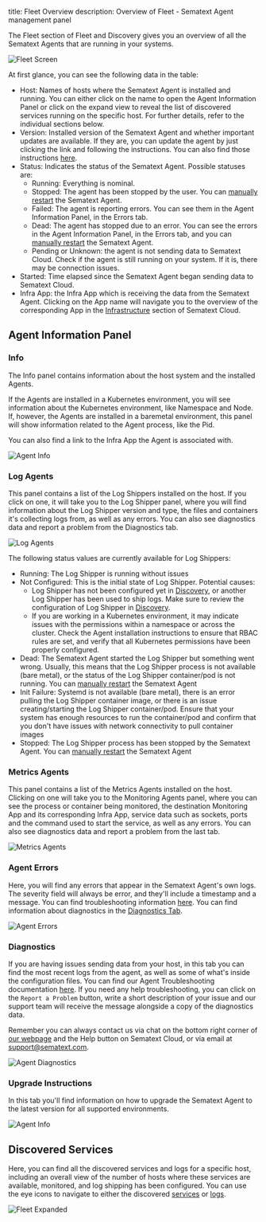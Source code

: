 title: Fleet Overview
description: Overview of Fleet - Sematext Agent management panel

The Fleet section of Fleet and Discovery gives you an overview of all the Sematext Agents that are running in your systems.

![Fleet Screen](../images/fleet/fnd-agents-collapsed.png)

At first glance, you can see the following data in the table:

- Host: Names of hosts where the Sematext Agent is installed and running. You can either click on the name to open the Agent Information Panel or click on the expand view to reveal the list of discovered services running on the specific host. For further details, refer to the individual sections below.
- Version: Installed version of the Sematext Agent and whether important updates are available. If they are, you can update the agent by just clicking the link and following the instructions. You can also find those instructions [here](https://sematext.com/docs/monitoring/spm-faq/#agent-updating).
- Status: Indicates the status of the Sematext Agent. Possible statuses are:
    - Running: Everything is nominal.
    - Stopped: The agent has been stopped by the user. You can [manually restart](https://sematext.com/docs/agents/sematext-agent/starting-stopping) the Sematext Agent.
    - Failed: The agent is reporting errors. You can see them in the Agent Information Panel, in the Errors tab.
    - Dead: The agent has stopped due to an error. You can see the errors in the Agent Information Panel, in the Errors tab, and you can [manually restart](https://sematext.com/docs/agents/sematext-agent/starting-stopping) the Sematext Agent.
    - Pending or Unknown: the agent is not sending data to Sematext Cloud. Check if the agent is still running on your system. If it is, there may be connection issues.
- Started: Time elapsed since the Sematext Agent began sending data to Sematext Cloud.
- Infra App: the Infra App which is receiving the data from the Sematext Agent. Clicking on the App name will navigate you to the overview of the corresponding App in the [Infrastructure](https://sematext.com/docs/monitoring/infrastructure/) section of Sematext Cloud.

## Agent Information Panel

### Info
The Info panel contains information about the host system and the installed Agents. 

If the Agents are installed in a Kubernetes environment, you will see information about the Kubernetes environment, like Namespace and Node. If, however, the Agents are installed in a baremetal environment, this panel will show information related to the Agent process, like the Pid. 

You can also find a link to the Infra App the Agent is associated with.

![Agent Info](../images/fleet/fleet-agent-info.png)

### Log Agents

This panel contains a list of the Log Shippers installed on the host. If you click on one, it will take you to the Log Shipper panel, where you will find information about the Log Shipper version and type, the files and containers it's collecting logs from, as well as any errors. You can also see diagnostics data and report a problem from the Diagnostics tab.

![Log Agents](../images/fleet/fleet-log-agents.png)

The following status values are currently available for Log Shippers:

- Running: The Log Shipper is running without issues
- Not Configured: This is the initial state of Log Shipper. Potential causes:
    - Log Shipper has not been configured yet in [Discovery](https://sematext.com/docs/logs/discovery/intro/), or another Log Shipper has been used to ship logs. Make sure to review the configuration of Log Shipper in [Discovery](https://sematext.com/docs/logs/discovery/intro/).
    - If you are working in a Kubernetes environment, it may indicate issues with the permissions within a namespace or across the cluster. Check the Agent installation instructions to ensure that RBAC rules are set, and verify that all Kubernetes permissions have been properly configured.
- Dead: The Sematext Agent started the Log Shipper but something went wrong. Usually, this means that the Log Shipper process is not available (bare metal), or the status of the Log Shipper container/pod is not running. You can [manually restart](https://sematext.com/docs/agents/sematext-agent/starting-stopping) the Sematext Agent
- Init Failure: Systemd is not available (bare metal), there is an error pulling the Log Shipper container image, or there is an issue creating/starting the Log Shipper container/pod. Ensure that your system has enough resources to run the container/pod and confirm that you don't have issues with network connectivity to pull container images
- Stopped: The Log Shipper process has been stopped by the Sematext Agent. You can [manually restart](https://sematext.com/docs/agents/sematext-agent/starting-stopping) the Sematext Agent

### Metrics Agents

This panel contains a list of the Metrics Agents installed on the host. Clicking on one will take you to the Monitoring Agents panel, where you can see the process or container being monitored, the destination Monitoring App and its corresponding Infra App, service data such as sockets, ports and the command used to start the service, as well as any errors. You can also see diagnostics data and report a problem from the last tab.

![Metrics Agents](../images/fleet/fleet-metrics-agents.png)

### Agent Errors 

Here, you will find any errors that appear in the Sematext Agent's own logs. The severity field will always be error, and they'll include a timestamp and a message. You can find troubleshooting information [here](https://sematext.com/docs/agents/sematext-agent/agent-troubleshooting/). You can find information about diagnostics in the [Diagnostics Tab](https://sematext.com/docs/fleet/#Diagnostics).

![Agent Errors](../images/fleet/fleet-agent-errors.png)

### Diagnostics

If you are having issues sending data from your host, in this tab you can find the most recent logs from the agent, as well as some of what's inside the configuration files. You can find our Agent Troubleshooting documentation [here](https://sematext.com/docs/agents/sematext-agent/agent-troubleshooting). If you need any help troubleshooting, you can click on the `Report a Problem` button, write a short description of your issue and our support team will receive the message alongside a copy of the diagnostics data.

Remember you can always contact us via chat on the bottom right corner of [our webpage](https://sematext.com/) and the Help button on Sematext Cloud, or via email at [support@sematext.com](mailto:support@sematext.com).

![Agent Diagnostics](../images/fleet/agent-diagnostics.png)

### Upgrade Instructions

In this tab you'll find information on how to upgrade the Sematext Agent to the latest version for all supported environments.

![Agent Info](../images/fleet/fleet-upgrade-instructions.png)

## Discovered Services
Here, you can find all the discovered services and logs for a specific host, including an overall view of the number of hosts where these services are available, monitored, and log shipping has been configured. You can use the eye icons to navigate to either the discovered [services](https://sematext.com/docs/monitoring/autodiscovery/) or [logs](https://sematext.com/docs/logs/discovery/intro/).

![Fleet Expanded](../images/fleet/fnd-agents-expanded.png)
